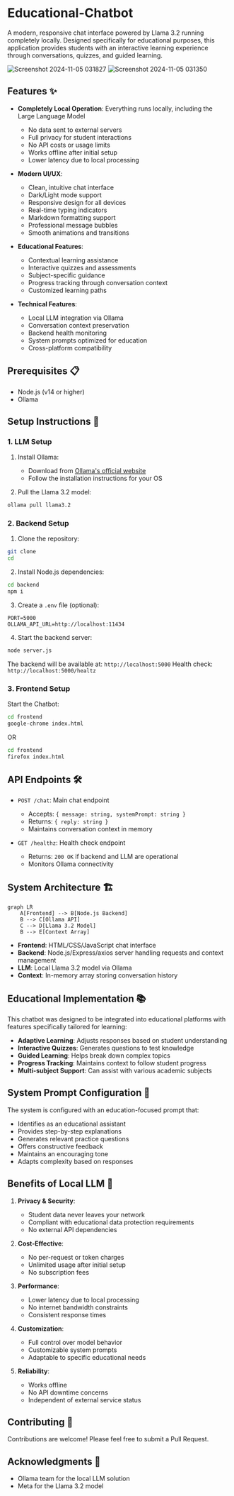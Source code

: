 # Educational-Chatbot

A modern, responsive chat interface powered by Llama 3.2 running completely locally. Designed specifically for educational purposes, this application provides students with an interactive learning experience through conversations, quizzes, and guided learning.

![Screenshot 2024-11-05 031827](https://github.com/user-attachments/assets/8fce4b06-3d05-4df6-aabd-36339f0a94c3)
![Screenshot 2024-11-05 031350](https://github.com/user-attachments/assets/8d2d850d-84a5-4b95-bf57-3f296dcd7280)


## Features ✨

- **Completely Local Operation**: Everything runs locally, including the Large Language Model
  - No data sent to external servers
  - Full privacy for student interactions
  - No API costs or usage limits
  - Works offline after initial setup
  - Lower latency due to local processing

- **Modern UI/UX**:
  - Clean, intuitive chat interface
  - Dark/Light mode support
  - Responsive design for all devices
  - Real-time typing indicators
  - Markdown formatting support
  - Professional message bubbles
  - Smooth animations and transitions

- **Educational Features**:
  - Contextual learning assistance
  - Interactive quizzes and assessments
  - Subject-specific guidance
  - Progress tracking through conversation context
  - Customized learning paths

- **Technical Features**:
  - Local LLM integration via Ollama
  - Conversation context preservation
  - Backend health monitoring
  - System prompts optimized for education
  - Cross-platform compatibility

## Prerequisites 📋

- Node.js (v14 or higher)
- Ollama

## Setup Instructions 🚀

### 1. LLM Setup

1. Install Ollama:
   - Download from [Ollama's official website](https://ollama.com/download)
   - Follow the installation instructions for your OS

2. Pull the Llama 3.2 model:
```bash
ollama pull llama3.2
```

### 2. Backend Setup

1. Clone the repository:
```bash
git clone 
cd 
```

2. Install Node.js dependencies:
```bash
cd backend
npm i
```

3. Create a `.env` file (optional):
```env
PORT=5000
OLLAMA_API_URL=http://localhost:11434
```

4. Start the backend server:
```bash
node server.js
```

The backend will be available at: `http://localhost:5000`
Health check: `http://localhost:5000/healtz`

### 3. Frontend Setup

Start the Chatbot:
```bash
cd frontend
google-chrome index.html
```
OR
```bash
cd frontend
firefox index.html
```


## API Endpoints 🛠️

- `POST /chat`: Main chat endpoint
  - Accepts: `{ message: string, systemPrompt: string }`
  - Returns: `{ reply: string }`
  - Maintains conversation context in memory

- `GET /healthz`: Health check endpoint
  - Returns: `200 OK` if backend and LLM are operational
  - Monitors Ollama connectivity

## System Architecture 🏗️

```mermaid
graph LR
    A[Frontend] --> B[Node.js Backend]
    B --> C[Ollama API]
    C --> D[Llama 3.2 Model]
    B --> E[Context Array]
```

- **Frontend**: HTML/CSS/JavaScript chat interface
- **Backend**: Node.js/Express/axios server handling requests and context management
- **LLM**: Local Llama 3.2 model via Ollama
- **Context**: In-memory array storing conversation history

## Educational Implementation 📚

This chatbot was designed to be integrated into educational platforms with features specifically tailored for learning:

- **Adaptive Learning**: Adjusts responses based on student understanding
- **Interactive Quizzes**: Generates questions to test knowledge
- **Guided Learning**: Helps break down complex topics
- **Progress Tracking**: Maintains context to follow student progress
- **Multi-subject Support**: Can assist with various academic subjects

## System Prompt Configuration 🎯

The system is configured with an education-focused prompt that:
- Identifies as an educational assistant
- Provides step-by-step explanations
- Generates relevant practice questions
- Offers constructive feedback
- Maintains an encouraging tone
- Adapts complexity based on responses

## Benefits of Local LLM 🚀

1. **Privacy & Security**:
   - Student data never leaves your network
   - Compliant with educational data protection requirements
   - No external API dependencies

2. **Cost-Effective**:
   - No per-request or token charges
   - Unlimited usage after initial setup
   - No subscription fees

3. **Performance**:
   - Lower latency due to local processing
   - No internet bandwidth constraints
   - Consistent response times

4. **Customization**:
   - Full control over model behavior
   - Customizable system prompts
   - Adaptable to specific educational needs

5. **Reliability**:
   - Works offline
   - No API downtime concerns
   - Independent of external service status

## Contributing 🤝

Contributions are welcome! Please feel free to submit a Pull Request.

## Acknowledgments 🙏

- Ollama team for the local LLM solution
- Meta for the Llama 3.2 model

